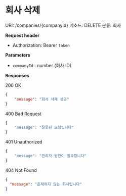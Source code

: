 # 회사 삭제

URI: /companies/{companyId}
메소드: DELETE
분류: 회사

**Request header**

- Authorization: Bearer `token`

**Parameters**

- `companyId` : number (회사 ID)

**Responses**

200 OK

```json
{
	"message": "회사 삭제 성공"
}
```

400 Bad Request

```jsx
{
	"message": "잘못된 요청입니다"
}
```

401 Unauthorized

```jsx
{
	"message": "관리자 권한이 필요합니다"
}
```

404 Not Found

```json
{
  "message": "존재하지 않는 회사입니다"
}
```